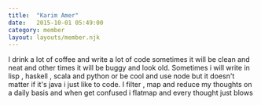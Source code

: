 ```yaml
---
title:  "Karim Amer"
date:   2015-10-01 05:49:00
category: member
layout: layouts/member.njk
---
```


I drink a lot of coffee and write a lot of code sometimes it will be clean and neat and other times it will be buggy and look old. Sometimes i will write in lisp , haskell , scala and python or be cool and use node but it doesn't matter if it's java i just like to code. I filter , map and reduce my thoughts on a daily basis and when get confused i flatmap and every thought just blows
